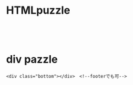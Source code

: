 # HTMLpuzzle
<!DOCTYPE html>
<html lang="ja">
<head>
    <meta charset="UTF-8">
    <meta http-equiv="X-UA-Compatible" content="IE=edge">
    <meta name="viewport" content="width=device-width, initial-scale=1.0">
    <title>pazzle</title>
    <link rel="stylesheet" href="sample.css">
</head>
 <body>
　<div class="wrap">
　　<h1>div pazzle</h1>
    <div class="top blue"></div> <!--hederでも可 -->
    <!-- floatの解除 -->
    <div class="center-wrap">  
      <div class="center-left"></div>
      <div class="center-right"></div>
    </div>  
      
    <div class="bottom"></div>　<!--footerでも可-->
　</div>
 </body>
</html>
